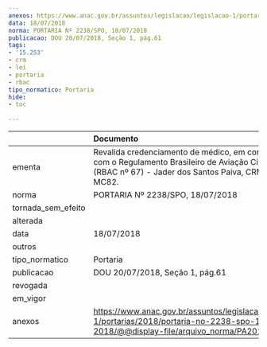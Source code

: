 ```yaml
---
anexos: https://www.anac.gov.br/assuntos/legislacao/legislacao-1/portarias/2018/portaria-no-2238-spo-18-07-2018/@@display-file/arquivo_norma/PA2018-2238.pdf
data: 18/07/2018
norma: PORTARIA Nº 2238/SPO, 18/07/2018
publicacao: DOU 20/07/2018, Seção 1, pág.61
tags:
- '15.253'
- crm
- lei
- portaria
- rbac
tipo_normatico: Portaria
hide: 
- toc 
 
---
```


|                    | Documento                                                                                                                                                          |
|:-------------------|:-------------------------------------------------------------------------------------------------------------------------------------------------------------------|
| ementa             | Revalida credenciamento de médico, em conformidade com o Regulamento Brasileiro de Aviação Civil nº 67 (RBAC nº 67) - Jader dos Santos Paiva, CRM/RS 15.253, MC82. |
| norma              | PORTARIA Nº 2238/SPO, 18/07/2018                                                                                                                                   |
| tornada_sem_efeito |                                                                                                                                                                    |
| alterada           |                                                                                                                                                                    |
| data               | 18/07/2018                                                                                                                                                         |
| outros             |                                                                                                                                                                    |
| tipo_normatico     | Portaria                                                                                                                                                           |
| publicacao         | DOU 20/07/2018, Seção 1, pág.61                                                                                                                                    |
| revogada           |                                                                                                                                                                    |
| em_vigor           |                                                                                                                                                                    |
| anexos             | https://www.anac.gov.br/assuntos/legislacao/legislacao-1/portarias/2018/portaria-no-2238-spo-18-07-2018/@@display-file/arquivo_norma/PA2018-2238.pdf               |